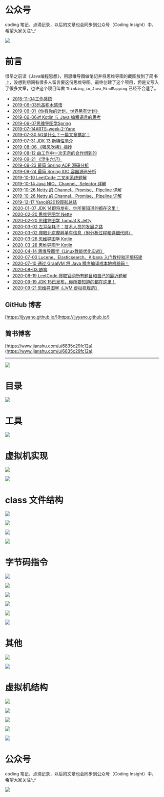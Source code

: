 
# 公众号

coding 笔记、点滴记录，以后的文章也会同步到公众号（Coding Insight）中，希望大家关注^_^

![](http://yano.oss-cn-beijing.aliyuncs.com/2019-07-29-qrcode_for_gh_a26ce4572791_258.jpg)

# 前言

很早之前读《Java编程思想》，用思维导图做笔记并将思维导图的截图放到了简书上，没想到期间有很多人留言要这份思维导图。最终创建了这个项目，但是又写入了很多文章，也许这个项目叫做 `Thinking_in_Java_MindMapping` 已经不合适了。

- [2018-11-04工作感悟](https://github.com/LjyYano/Thinking_in_Java_MindMapping/blob/master/2018-11-04%E5%B7%A5%E4%BD%9C%E6%84%9F%E6%82%9F.md)
- [2019-06-03乐高积木感悟](https://github.com/LjyYano/Thinking_in_Java_MindMapping/blob/master/2019-06-03%E4%B9%90%E9%AB%98%E7%A7%AF%E6%9C%A8%E6%84%9F%E6%82%9F.md)
- [2019-06-01《你有你的计划，世界另有计划》](https://github.com/LjyYano/Thinking_in_Java_MindMapping/blob/master/2019-06-01%E3%80%8A%E4%BD%A0%E6%9C%89%E4%BD%A0%E7%9A%84%E8%AE%A1%E5%88%92%EF%BC%8C%E4%B8%96%E7%95%8C%E5%8F%A6%E6%9C%89%E8%AE%A1%E5%88%92%E3%80%8B.md)
- [2019-06-06对 Kotlin 与 Java 编程语言的思考](https://github.com/LjyYano/Thinking_in_Java_MindMapping/blob/master/2019-06-06%E5%AF%B9%20Kotlin%20%E4%B8%8E%20Java%20%E7%BC%96%E7%A8%8B%E8%AF%AD%E8%A8%80%E7%9A%84%E6%80%9D%E8%80%83.md)
- [2019-06-07思维导图学Spring](https://github.com/LjyYano/Thinking_in_Java_MindMapping/blob/master/2019-06-07%E6%80%9D%E7%BB%B4%E5%AF%BC%E5%9B%BE%E5%AD%A6Spring.md)
- [2019-07-14ARTS-week-2-Yano](https://github.com/LjyYano/Thinking_in_Java_MindMapping/blob/master/2019-07-14ARTS-week-%5B2%5D-Yano.md)
- [2019-07-30 5G是什么？一篇文章搞定！](https://github.com/LjyYano/Thinking_in_Java_MindMapping/blob/master/2019-07-30%205G%E6%98%AF%E4%BB%80%E4%B9%88%EF%BC%9F%E4%B8%80%E7%AF%87%E6%96%87%E7%AB%A0%E6%90%9E%E5%AE%9A%EF%BC%81.md)
- [2019-07-31 JDK 13 新特性简介](https://github.com/LjyYano/Thinking_in_Java_MindMapping/blob/master/2019-07-31%20JDK%2013%20%E6%96%B0%E7%89%B9%E6%80%A7%E7%AE%80%E4%BB%8B.md)
- [2019-08-06 《强风吹拂》摘抄](https://github.com/LjyYano/Thinking_in_Java_MindMapping/blob/master/2019-08-06%20%E3%80%8A%E5%BC%BA%E9%A3%8E%E5%90%B9%E6%8B%82%E3%80%8B%E6%91%98%E6%8A%84.md)
- [2019-08-12 由工作中一次无奈的合作想到的](https://github.com/LjyYano/Thinking_in_Java_MindMapping/blob/master/2019-08-12%20%E7%94%B1%E5%B7%A5%E4%BD%9C%E4%B8%AD%E4%B8%80%E6%AC%A1%E6%97%A0%E5%A5%88%E7%9A%84%E5%90%88%E4%BD%9C%E6%83%B3%E5%88%B0%E7%9A%84.md)
- [2019-09-21 《浮生六记》](https://github.com/LjyYano/Thinking_in_Java_MindMapping/blob/master/2019-09-21%20《浮生六记》.md)
- [2019-09-23 最简 Spring AOP 源码分析](https://github.com/LjyYano/Thinking_in_Java_MindMapping/blob/master/2019-09-23%20%E6%9C%80%E7%AE%80%20Spring%20AOP%20%E6%BA%90%E7%A0%81%E5%88%86%E6%9E%90.md)
- [2019-09-24 最简 Spring IOC 容器源码分析](https://github.com/LjyYano/Thinking_in_Java_MindMapping/blob/master/2019-09-24%20%E6%9C%80%E7%AE%80%20Spring%20IOC%20%E5%AE%B9%E5%99%A8%E6%BA%90%E7%A0%81%E5%88%86%E6%9E%90.md)
- [2019-10-10 LeetCode 二叉树系统题解](https://github.com/LjyYano/Thinking_in_Java_MindMapping/blob/master/2019-10-10%20LeetCode%20%E4%BA%8C%E5%8F%89%E6%A0%91%E7%B3%BB%E7%BB%9F%E9%A2%98%E8%A7%A3.md)
- [2019-10-14 Java NIO、Channel、Selector 详解](https://github.com/LjyYano/Thinking_in_Java_MindMapping/blob/master/2019-10-14%20Java%20NIO%E3%80%81Channel%E3%80%81Selector%20%E8%AF%A6%E8%A7%A3.md)
- [2019-10-26 Netty 的 Channel、Promise、Pipeline 详解](https://github.com/LjyYano/Thinking_in_Java_MindMapping/blob/master/2019-10-26%20Netty%20%E7%9A%84%20Channel%E3%80%81Promise%E3%80%81Pipeline%20%E8%AF%A6%E8%A7%A3.md)
- [2019-10-26 Netty 的 Channel、Promise、Pipeline 详解](https://github.com/LjyYano/Thinking_in_Java_MindMapping/blob/master/2019-10-26%20Netty%20%E7%9A%84%20Channel%E3%80%81Promise%E3%80%81Pipeline%20%E8%AF%A6%E8%A7%A3.md)
- [2019-12-17 Yano的2019观影总结](https://github.com/LjyYano/Thinking_in_Java_MindMapping/blob/master/2019-12-17%20Yano%E7%9A%842019%E8%A7%82%E5%BD%B1%E6%80%BB%E7%BB%93.md)
- [2020-01-07 JDK 14即将发布，你所要知道的都在这里！](https://github.com/LjyYano/Thinking_in_Java_MindMapping/blob/master/2020-01-07%20JDK%2014%E5%8D%B3%E5%B0%86%E5%8F%91%E5%B8%83%EF%BC%8C%E4%BD%A0%E6%89%80%E8%A6%81%E7%9F%A5%E9%81%93%E7%9A%84%E9%83%BD%E5%9C%A8%E8%BF%99%E9%87%8C%EF%BC%81.md)
- [2020-02-20 思维导图学 Netty](https://github.com/LjyYano/Thinking_in_Java_MindMapping/blob/master/2020-02-20%20%E6%80%9D%E7%BB%B4%E5%AF%BC%E5%9B%BE%E5%AD%A6%20Netty.md)
- [2020-02-20 思维导图学 Tomcat & Jetty](https://github.com/LjyYano/Thinking_in_Java_MindMapping/blob/master/2020-02-20%20%E6%80%9D%E7%BB%B4%E5%AF%BC%E5%9B%BE%E5%AD%A6%20Tomcat%20%26%20Jetty.md)
- [2020-03-02 左耳朵耗子：技术人员的发展之路](https://github.com/LjyYano/Thinking_in_Java_MindMapping/blob/master/2020-03-02%20%E5%B7%A6%E8%80%B3%E6%9C%B5%E8%80%97%E5%AD%90%EF%BC%9A%E6%8A%80%E6%9C%AF%E4%BA%BA%E5%91%98%E7%9A%84%E5%8F%91%E5%B1%95%E4%B9%8B%E8%B7%AF.md)
- [2020-03-02 爬取北京摩拜单车信息（附分析过程和详细代码）](https://github.com/LjyYano/Thinking_in_Java_MindMapping/blob/master/2020-03-02%20%E7%88%AC%E5%8F%96%E5%8C%97%E4%BA%AC%E6%91%A9%E6%8B%9C%E5%8D%95%E8%BD%A6%E4%BF%A1%E6%81%AF%EF%BC%88%E9%99%84%E5%88%86%E6%9E%90%E8%BF%87%E7%A8%8B%E5%92%8C%E8%AF%A6%E7%BB%86%E4%BB%A3%E7%A0%81%EF%BC%89.md)
- [2020-03-28 思维导图学 Kotlin](https://github.com/LjyYano/Thinking_in_Java_MindMapping/blob/master/2020-03-28%20%E6%80%9D%E7%BB%B4%E5%AF%BC%E5%9B%BE%E5%AD%A6%20Kotlin.md)
- [2020-03-28 思维导图学 Kotlin](https://github.com/LjyYano/Thinking_in_Java_MindMapping/blob/master/2020-03-28%20%E6%80%9D%E7%BB%B4%E5%AF%BC%E5%9B%BE%E5%AD%A6%20Kotlin.md)
- [2020-04-14 思维导图学《Linux性能优化实战》](https://github.com/LjyYano/Thinking_in_Java_MindMapping/blob/master/2020-04-14%20%E6%80%9D%E7%BB%B4%E5%AF%BC%E5%9B%BE%E5%AD%A6%E3%80%8ALinux%E6%80%A7%E8%83%BD%E4%BC%98%E5%8C%96%E5%AE%9E%E6%88%98%E3%80%8B.md)
- [2020-07-03 Lucene、Elasticsearch、Kibana 入门教程和环境搭建](https://github.com/LjyYano/Thinking_in_Java_MindMapping/blob/master/2020-07-03%20Lucene%E3%80%81Elasticsearch%E3%80%81Kibana%20%E5%85%A5%E9%97%A8%E6%95%99%E7%A8%8B%E5%92%8C%E7%8E%AF%E5%A2%83%E6%90%AD%E5%BB%BA.md)
- [2020-07-10 通过 GraalVM 将 Java 程序编译成本地机器码！](https://github.com/LjyYano/Thinking_in_Java_MindMapping/blob/master/2020-07-10%20%E9%80%9A%E8%BF%87%20GraalVM%20%E5%B0%86%20Java%20%E7%A8%8B%E5%BA%8F%E7%BC%96%E8%AF%91%E6%88%90%E6%9C%AC%E5%9C%B0%E6%9C%BA%E5%99%A8%E7%A0%81%EF%BC%81.md)
- [2020-08-03 随笔](https://github.com/LjyYano/Thinking_in_Java_MindMapping/blob/master/2020-08-03%20%E9%9A%8F%E7%AC%94.md)
- [2020-08-19 LeetCode 爬取官网所有题目和自己的最近题解](https://github.com/LjyYano/Thinking_in_Java_MindMapping/blob/master/2020-08-19%20LeetCode%20%E7%88%AC%E5%8F%96%E5%AE%98%E7%BD%91%E6%89%80%E6%9C%89%E9%A2%98%E7%9B%AE%E5%92%8C%E8%87%AA%E5%B7%B1%E7%9A%84%E6%9C%80%E8%BF%91%E9%A2%98%E8%A7%A3.md)
- [2020-09-19 JDK 15已发布，你所要知道的都在这里！](https://github.com/LjyYano/Thinking_in_Java_MindMapping/blob/master/2020-09-19%20JDK%2015%E5%B7%B2%E5%8F%91%E5%B8%83%EF%BC%8C%E4%BD%A0%E6%89%80%E8%A6%81%E7%9F%A5%E9%81%93%E7%9A%84%E9%83%BD%E5%9C%A8%E8%BF%99%E9%87%8C%EF%BC%81.md)
- [2020-09-21 思维导图学《JVM 虚拟机规范》](https://github.com/LjyYano/Thinking_in_Java_MindMapping/blob/master/2020-09-21%20%E6%80%9D%E7%BB%B4%E5%AF%BC%E5%9B%BE%E5%AD%A6%E3%80%8AJVM%20%E8%99%9A%E6%8B%9F%E6%9C%BA%E8%A7%84%E8%8C%83%E3%80%8B.md)


## GitHub 博客

[https://ljyyano.github.io/](https://ljyyano.github.io/)

## 简书博客

[https://www.jianshu.com/u/6835c29fc12a](https://www.jianshu.com/u/6835c29fc12a)

---

![](http://yano.oss-cn-beijing.aliyuncs.com/2020-09-19-095525.jpg)

# 目录

![](http://yano.oss-cn-beijing.aliyuncs.com/2020-09-21-024135.png)

# 工具

![](http://yano.oss-cn-beijing.aliyuncs.com/2020-09-21-021828.png)

# 虚拟机实现

![](http://yano.oss-cn-beijing.aliyuncs.com/2020-09-21-021950.png)

![](http://yano.oss-cn-beijing.aliyuncs.com/2020-09-21-022023.png)

# class 文件结构

![](http://yano.oss-cn-beijing.aliyuncs.com/2020-09-21-022056.png)

![](http://yano.oss-cn-beijing.aliyuncs.com/2020-09-21-022138.png)

![](http://yano.oss-cn-beijing.aliyuncs.com/2020-09-21-022208.png)

![](http://yano.oss-cn-beijing.aliyuncs.com/2020-09-21-022302.png)

# 字节码指令

![](http://yano.oss-cn-beijing.aliyuncs.com/2020-09-21-022335.png)

![](http://yano.oss-cn-beijing.aliyuncs.com/2020-09-21-022411.png)

![](http://yano.oss-cn-beijing.aliyuncs.com/2020-09-21-024315.png)

![](http://yano.oss-cn-beijing.aliyuncs.com/2020-09-21-022635.png)

![](http://yano.oss-cn-beijing.aliyuncs.com/2020-09-21-022724.png)

![](http://yano.oss-cn-beijing.aliyuncs.com/2020-09-21-022748.png)

# 其他

![](http://yano.oss-cn-beijing.aliyuncs.com/2020-09-21-022818.png)

![](http://yano.oss-cn-beijing.aliyuncs.com/2020-09-21-024514.png)

# 虚拟机结构

![](http://yano.oss-cn-beijing.aliyuncs.com/2020-09-21-023614.png)

![](http://yano.oss-cn-beijing.aliyuncs.com/2020-09-21-023705.png)

![](http://yano.oss-cn-beijing.aliyuncs.com/2020-09-21-023741.png)

![](http://yano.oss-cn-beijing.aliyuncs.com/2020-09-21-023822.png)

![](http://yano.oss-cn-beijing.aliyuncs.com/2020-09-21-023843.png)

# 公众号

coding 笔记、点滴记录，以后的文章也会同步到公众号（Coding Insight）中，希望大家关注^_^

![](http://yano.oss-cn-beijing.aliyuncs.com/2019-07-29-qrcode_for_gh_a26ce4572791_258.jpg)

